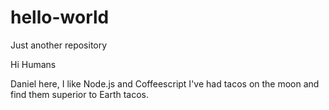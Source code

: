 # hello-world
Just another repository

Hi Humans

Daniel here, I like Node.js and Coffeescript
I've had tacos on the moon and find them superior to Earth tacos.

